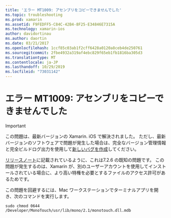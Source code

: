 ```yaml
---
title: 'エラー MT1009: アセンブリをコピーできませんでした'
ms.topic: troubleshooting
ms.prod: xamarin
ms.assetid: F9FEDFF5-C84C-42B4-8F25-E34846E7315A
ms.technology: xamarin-ios
author: davidortinau
ms.author: daortin
ms.date: 03/21/2017
ms.openlocfilehash: 1ccf85c03ab1f2cff6428a0120a8ceb4de250761
ms.sourcegitcommit: 2fbe4932a319af4ebc829f65eb1fb1816ba305d3
ms.translationtype: MT
ms.contentlocale: ja-JP
ms.lasthandoff: 10/29/2019
ms.locfileid: "73031142"
---
```

# <a name="error-mt1009-could-not-copy-the-assembly"></a>エラー MT1009: アセンブリをコピーできませんでした

> [!IMPORTANT]
> この問題は、最新バージョンの Xamarin. iOS で解決されました。 ただし、最新バージョンのソフトウェアで問題が発生した場合は、完全なバージョン管理情報と完全ビルドログ出力を使用して[新しいバグを作成](~/cross-platform/troubleshooting/questions/howto-file-bug.md)してください。

[リリースノート](https://github.com/xamarin/release-notes-archive/blob/master/release-notes/ios/xamarin.ios_7/xamarin.ios_7.2/index.md)に記載されているように、これは7.2.6 の既知の問題です。 この問題が発生するのは、Xamarin が、別のユーザーアカウントを使用してインストールされている場合に、より高い特権を必要とするファイルのアクセス許可があるためです。

この問題を回避するには、Mac ワークステーションでターミナルアプリを開き、次のコマンドを実行します。

`sudo chmod 0644 /Developer/MonoTouch/usr/lib/mono/2.1/monotouch.dll.mdb`
